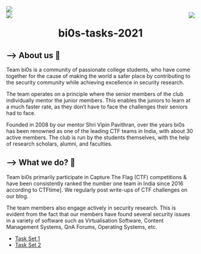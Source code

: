 <img src="https://user-images.githubusercontent.com/91147942/174141786-a84c78ad-5ac2-46c6-b933-ede4ba67cb1a.png">

<div>
<a href="https://join.bi0s.in/"><img src="https://img.shields.io/badge/teamBi0s%20-%3CtaskList%3E-green[700]" align="left"></a>
<a href="https://bi0s.in/"><img src="https://img.shields.io/badge/teamBi0s%20-%F0%9F%95%B8-black" align="right"></a>
</div>

<div align="center">
  <h1>bi0s-tasks-2021</h1>
</div>

<h2>--> About us 🤖</h2>

Team bi0s is a community of passionate college students, who have come together for the cause of making the world a safer place by contributing to the security community while achieving excellence in security research.

The team operates on a principle where the senior members of the club individually mentor the junior members. This enables the juniors to learn at a much faster rate, as they don’t have to face the challenges their seniors had to face.

Founded in 2008 by our mentor Shri Vipin Pavithran, over the years bi0s has been renowned as one of the leading CTF teams in India, with about 30 active members. The club is run by the students themselves, with the help of research scholars, alumni, and faculties.

<h2>--> What we do? 🤔</h2>
Team bi0s primarily participate in Capture The Flag (CTF) competitions & have been consistently ranked the number one team in India since 2016 according to CTFtime]. We regularly post write-ups of CTF challenges on our blog.

The team members also engage actively in security research. This is evident from the fact that our members have found several security issues in a variety of software such as Virtualisation Software, Content Management Systems, QnA Forums, Operating Systems, etc.
<div>
<ul>
    <li><a href="https://github.com/hitaarthh/bi0s-tasks-2021/tree/main/Task%20Set%20-%201">Task Set 1</a></li>
    <li><a href="https://github.com/hitaarthh/bi0s-tasks-2021/tree/main/Task%20Set%20-%202">Task Set 2</a></li>
</ul>
</div>
